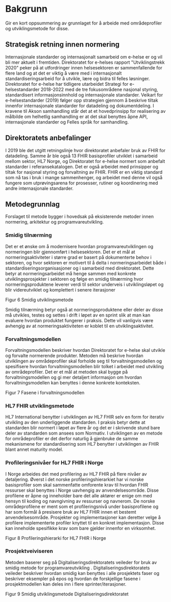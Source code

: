 # Bakgrunn

Gir en kort oppsummering av grunnlaget for å arbeide med områdeprofiler og utviklingsmetode for disse.

## Strategisk retning innen normering

Internasjonale standarder og internasjonalt samarbeid om e-helse er og vil bli mer aktuelt i fremtiden. Direktoratet for e-helses rapport "Utviklingstrekk 2020" peker på at utfordringer innen helsesektoren er sammenfallende for flere land og at det er viktig å være med i internasjonalt standardiseringsarbeid for å utvikle, lære og bidra til felles løsninger.
Direktoratet for e-helse har tidligere utarbeidet Strategi for e-helsestandarder 2018-2022 med de tre fokusområdene nasjonal styring, standardisert informasjonsinnhold og internasjonale standarder. Veikart for e-helsestandarder (2019) følger opp strategien gjennom å beskrive tiltak innenfor internasjonale standarder for datadeling og dokumentdeling.
I kravene til Akson samhandling står det at et hovedprinsipp for realisering av målbilde om helhetlig samhandling er at det skal benyttes åpne API, internasjonale standarder og Felles språk for samhandling.

## Direktoratets anbefalinger

I 2019 ble det utgitt retningslinje hvor direktoratet anbefaler bruk av FHIR for datadeling. Samme år ble også 13 FHIR basisprofiler utviklet i samarbeid mellom sektor, HL7 Norge, og Direktoratet for e-helse normert som anbefalt standarder i referansekatalogen.
Det er også arbeidet med prinsipper og tiltak for nasjonal styring og forvaltning av FHIR. FHIR er en viktig standard som nå tas i bruk i mange sammenhenger, og arbeidet med denne vil også fungere som utprøvingsarena for prosesser, rutiner og koordinering med andre internasjonale standarder.

## Metodegrunnlag

Forslaget til metode bygger i hovedsak på eksisterende metoder innen normering, arkitektur og programvareutvikling.

### Smidig tilnærming

Det er et ønske om å modernisere hvordan programvareutviklingen og normeringen blir gjennomført i helsesektoren. Det er et mål at normeringsaktiviteter i større grad er basert på dokumenterte behov i sektoren, og hvor sektoren er motivert til å delta i normeringsarbeidet både i standardiseringsorganisasjoner og i samarbeid med direktoratet. Dette betyr at normeringsarbeidet må henge sammen med konkrete utviklingsprosjekter i sektoren og følge en smidig tilnærming hvor normeringsproduktene leverer verdi til sektor underveis i utviklingsløpet og blir videreutviklet og komplettert i senere iterasjoner

Figur 6 Smidig utviklingsmetode

Smidig tilnærming betyr også at normeringsproduktene eller deler av disse må utvikles, testes og settes i drift i løpet av en sprint slik at man kan evaluere hvordan produktet fungerer i praksis. Dette vil vanligvis være avhengig av at normeringsaktiviteten er koblet til en utviklingsaktivitet.

### Forvaltningsmodellen

Forvaltningsmodellen beskriver hvordan Direktoratet for e-helse skal utvikle og forvalte normerende produkter. Metoden må beskrive hvordan utviklingen av områdeprofiler skal forholde seg til forvaltningsmodellen og spesifisere hvordan forvaltningsmodellen blir tolket i arbeidet med utvikling av områdeprofiler. Det er et mål at metoden skal bygge på forvaltningsmodellen og gi mer detaljert informasjon om hvordan forvaltningsmodellen kan benyttes i denne konkrete konteksten.

Figur 7 Fasene i forvaltningsmodellen

### HL7 FHIR utviklingsmetode

HL7 International benytter i utviklingen av HL7 FHIR selv en form for iterativ utvikling av den underliggende standarden. I praksis betyr dette at standarden blir normert i løpet av flere år og det er i skrivende stund bare deler av standarden som ansees som Normativ. I utviklingen av en metode for områdeprofiler er det derfor naturlig å gjenbruke de samme mekanismene for standardisering som HL7 benytter i utviklingen av FHIR blant annet maturity model.

### Profileringsnivåer for HL7 FHIR i Norge

I Norge arbeides det med profilering av HL7 FHIR på flere nivåer av detaljering. Øverst i det norske profileringshierarkiet har vi norske basisprofiler som skal sammenfatte omforente krav til hvordan FHIR ressurser skal benyttes i Norge uavhengig av anvendelsesområde. Disse profilene er åpne og inneholder bare det alle aktører er enige om med hensyn til koding og navngivning av ressurser og navnerom. De norske områdeprofilene er ment som et profileringsnivå under basisprofilene og har som formål å presisere bruk av HL7 FHIR innen et bestemt anvendelsesområde. Prosjekter og implementasjoner kan deretter velge å profilere implementerte profiler knyttet til en konkret implementasjon. Disse kan inneholde spesifikke krav som bare gjelder innenfor en virksomhet.
  
Figur 8 Profileringshierarki for HL7 FHIR i Norge

### Prosjektveiviseren

Metoden baserer seg på Digitaliseringsdirektoratets veileder for bruk av smidig metode for programvareutvikling . Digitaliseringsdirektoratets veileder beskriver hvordan smidig kan benyttes i alle prosjektets faser og beskriver eksempler på epos og hvordan de forskjellige fasene i prosjektmodellen kan deles inn i flere sprinter/iterasjoner.

Figur 9 Smidig utviklingsmetode Digitaliseringsdirektoratet
